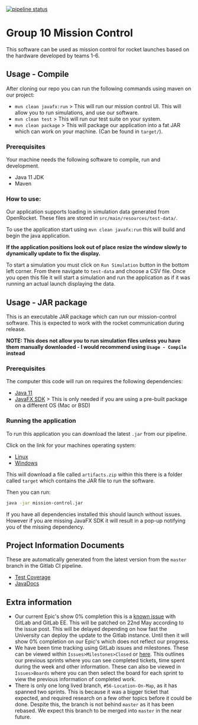 [![pipeline status](https://gitlab.ecs.vuw.ac.nz/course-work/engr300/2020/group10/group-10/badges/master/pipeline.svg)](https://gitlab.ecs.vuw.ac.nz/course-work/engr300/2020/group10/group-10/-/commits/master)

# Group 10 Mission Control

This software can be used as mission control for rocket launches based on the hardware developed by teams 1-6.

## Usage - Compile
After cloning our repo you can run the following commands using maven on our project:

- `mvn clean javafx:run` > This will run our mission control UI. This will allow you to run simulations, and use our software.
- `mvn clean test` > This will run our test suite on your system.
- `mvn clean package` > This will package our application into a fat JAR which can work on your machine. (Can be found in `target/`).

### Prerequisites
Your machine needs the following software to compile, run and development.

- Java 11 JDK
- Maven

### How to use:
Our application supports loading in simulation data generated from OpenRocket. These files are stored in `src/main/resources/test-data/`.

To use the application start using `mvn clean javafx:run` this will build and begin the java application.

**If the application positions look out of place resize the window slowly to dynamically update to fix the display.**

To start a simulation you must click on `Run Simulation` button in the bottom left corner. From there navigate to `test-data` and choose a CSV file. Once you open this file it will start a simulation and run the application as if it was running an actual launch displaying the data.


## Usage - JAR package
This is an executable JAR package which can run our mission-control software. This is expected to work with the rocket communication during release.

**NOTE: This does not allow you to run simulation files unless you have them manually downloaded - I would recommend using `Usage - Compile` instead**

### Prerequisites
The computer this code will run on requires the following dependencies:
- [Java 11](https://adoptopenjdk.net/?variant=openjdk11&jvmVariant=hotspot)
- [JavaFX SDK](https://gluonhq.com/products/javafx/) > This is only needed if you are using a pre-built package on a different OS (Mac or BSD)

### Running the application
To run this application you can download the latest `.jar` from our pipeline.

Click on the link for your machines operating system:
- [Linux](https://gitlab.ecs.vuw.ac.nz/course-work/engr300/2020/group10/group-10/-/jobs/artifacts/master/download?job=package)
- [Windows](https://gitlab.ecs.vuw.ac.nz/course-work/engr300/2020/group10/group-10/-/jobs/artifacts/master/download?job=windows_package)

This will download a file called `artifacts.zip` within this there is a folder called `target` which contains the JAR file to run the software.

Then you can run:
```sh
java -jar mission-control.jar
```

If you have all dependencies installed this should launch without issues. However if you are missing JavaFX SDK it will result in a pop-up notifying you of the missing dependency.

## Project Information Documents

These are automatically generated from the latest version from the `master` branch in the Gitlab CI pipeline.

- [Test Coverage](https://course-work.glp.ecs.vuw.ac.nz/engr300/2020/group10/group-10/jacoco/)
- [JavaDocs](https://course-work.glp.ecs.vuw.ac.nz/engr300/2020/group10/group-10/javadoc/)

## Extra information

- Our current Epic's show 0% completion this is a [known issue](https://gitlab.com/gitlab-org/gitlab/-/issues/215091) with GitLab and GitLab EE. This will be patched on 22nd May according to the issue post. This will be delayed depending on how fast the University can deploy the update to the Gitlab instance. Until then it will show 0% completion on our Epic's which does not reflect our progress.
- We have been time tracking using GitLab issues and milestones. These can be viewed within `Issues>Milestones>Closed` or [here](https://gitlab.ecs.vuw.ac.nz/course-work/engr300/2020/group10/group-10/-/milestones?sort=due_date_desc&state=closed). This outlines our previous sprints where you can see completed tickets, time spent during the week and other information. These can also be viewed in `Issues>Boards` where you can then select the board for each sprint to view the previous information of completed work.
- There is only one long lived branch, `#56-Location-On-Map`, as it has spanned two sprints. This is because it was a bigger ticket that expected, and required research on a few other topics before it could be done. Despite this, the branch is not behind `master` as it has been rebased. We expect this branch to be merged into `master` in the near future.